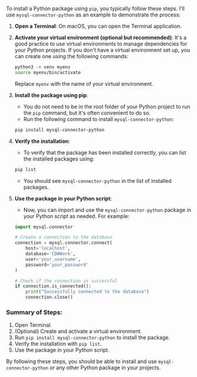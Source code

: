 To install a Python package using `pip`, you typically follow these steps. I'll use `mysql-connector-python` as an example to demonstrate the process:

1. **Open a Terminal**: On macOS, you can open the Terminal application.

2. **Activate your virtual environment (optional but recommended)**: It's a good practice to use virtual environments to manage dependencies for your Python projects. If you don't have a virtual environment set up, you can create one using the following commands:
    ```sh
    python3 -m venv myenv
    source myenv/bin/activate
    ```
    Replace `myenv` with the name of your virtual environment.

3. **Install the package using pip**:
    - You do not need to be in the root folder of your Python project to run the `pip` command, but it's often convenient to do so.
    - Run the following command to install `mysql-connector-python`:
    ```sh
    pip install mysql-connector-python
    ```

4. **Verify the installation**:
    - To verify that the package has been installed correctly, you can list the installed packages using:
    ```sh
    pip list
    ```
    - You should see `mysql-connector-python` in the list of installed packages.

5. **Use the package in your Python script**:
    - Now, you can import and use the `mysql-connector-python` package in your Python script as needed. For example:
    ```python
    import mysql.connector

    # Create a connection to the database
    connection = mysql.connector.connect(
        host='localhost',
        database='CDWWork',
        user='your_username',
        password='your_password'
    )

    # Check if the connection is successful
    if connection.is_connected():
        print("Successfully connected to the database")
        connection.close()
    ```

### Summary of Steps:
1. Open Terminal.
2. (Optional) Create and activate a virtual environment.
3. Run `pip install mysql-connector-python` to install the package.
4. Verify the installation with `pip list`.
5. Use the package in your Python script.

By following these steps, you should be able to install and use `mysql-connector-python` or any other Python package in your projects.